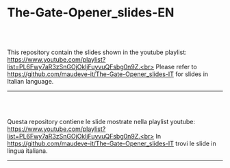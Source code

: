 # The-Gate-Opener_slides-EN

<br>
<br>

This repository contain the slides shown in the youtube playlist: https://www.youtube.com/playlist?list=PL6Fwy7aR3zSnGOjOkljFuyvuQFsbg0n9Z.<br>
Please refer to https://github.com/maudeve-it/The-Gate-Opener_slides-IT for slides in Italian language.

---

<br>
<br>

Questa repository contiene le slide mostrate nella playlist youtube: https://www.youtube.com/playlist?list=PL6Fwy7aR3zSnGOjOkljFuyvuQFsbg0n9Z.<br>
In https://github.com/maudeve-it/The-Gate-Opener_slides-IT trovi le slide in lingua italiana.

---
